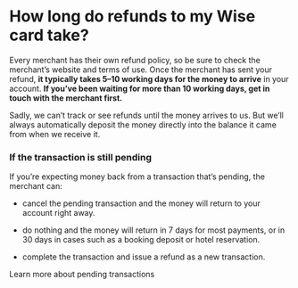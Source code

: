 # How long do refunds to my Wise card take?

Every merchant has their own refund policy, so be sure to check the merchant’s website and terms of use. Once the merchant has sent your refund, **it typically takes 5–10 working days for the money to arrive** in your account. **If you’ve been waiting for more than 10 working days, get in touch with the merchant first.**

Sadly, we can’t track or see refunds until the money arrives to us. But we’ll always automatically deposit the money directly into the balance it came from when we receive it. 

### If the transaction is still pending

If you’re expecting money back from a transaction that’s pending, the merchant can:

  * cancel the pending transaction and the money will return to your account right away.

  * do nothing and the money will return in 7 days for most payments, or in 30 days in cases such as a booking deposit or hotel reservation.

  * complete the transaction and issue a refund as a new transaction.




Learn more about pending transactions